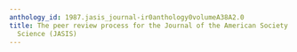 ```yaml
---
anthology_id: 1987.jasis_journal-ir0anthology0volumeA38A2.0
title: The peer review process for the Journal of the American Society for Information
  Science (JASIS)
---
```

